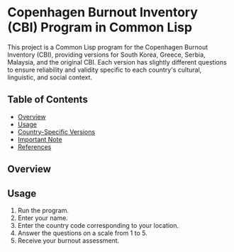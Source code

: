 # Copenhagen Burnout Inventory (CBI) Program in Common Lisp

This project is a Common Lisp program for the Copenhagen Burnout Inventory (CBI), providing versions for South Korea, Greece, Serbia, Malaysia, and the original CBI. Each version has slightly different questions to ensure reliability and validity specific to each country's cultural, linguistic, and social context.

## Table of Contents

- [Overview](#overview)
- [Usage](#usage)
- [Country-Specific Versions](#country-specific-versions)
- [Important Note](#important-note)
- [References](#references)

## Overview


## Usage

1. Run the program.
2. Enter your name.
3. Enter the country code corresponding to your location.
4. Answer the questions on a scale from 1 to 5.
5. Receive your burnout assessment.

